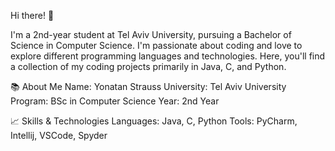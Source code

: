 Hi there! 👋

I'm a 2nd-year student at Tel Aviv University, pursuing a Bachelor of Science in Computer Science. 
I'm passionate about coding and love to explore different programming languages and technologies. 
Here, you'll find a collection of my coding projects primarily in Java, C, and Python.

📚 About Me
Name: Yonatan Strauss
University: Tel Aviv University
Program: BSc in Computer Science
Year: 2nd Year

📈 Skills & Technologies
Languages: Java, C, Python
Tools: PyCharm, Intellij, VSCode, Spyder
